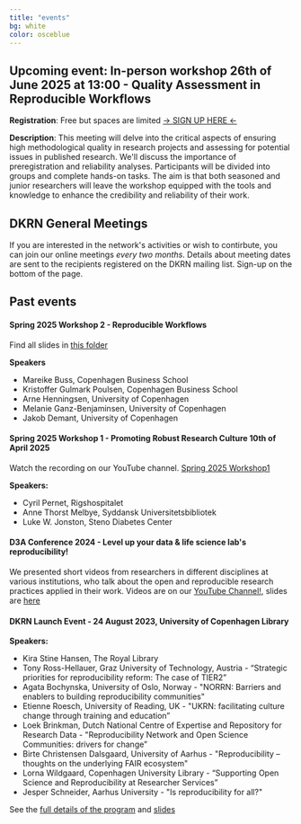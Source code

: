 ```yaml
---
title: "events"
bg: white
color: osceblue
---
```


<a id="events"></a>

## Upcoming event: In-person workshop 26th of June 2025 at 13:00 - Quality Assessment in Reproducible Workflows

**Registration**: Free but spaces are limited [-> SIGN UP HERE <-](https://www.eventbrite.com/e/quality-assessment-in-reproducible-workflows-tickets-1268419188939?aff=oddtdtcreator)  

**Description**: This meeting will delve into the critical aspects of ensuring high methodological quality in research projects and assessing for potential issues in published research. 
We'll discuss the importance of preregistration and reliability analyses. Participants will be divided into groups and complete hands-on tasks. The aim is that both seasoned and junior researchers will leave the workshop equipped with the tools and knowledge to enhance the credibility and reliability of their work.


## **DKRN General Meetings**
If you are interested in the network's activities or wish to contirbute, you can join our online meetings *every two months*.
Details about meeting dates are sent to the recipients registered on the DKRN mailing list. Sign-up on the bottom of the page.  

## Past events  

#### **Spring 2025 Workshop 2 - Reproducible Workflows**  

Find all slides in [this folder](https://drive.google.com/drive/folders/1m6Y2qc7pm3LfIZWjI9uWe0xSMMfL9z8b?usp=drive_link)  

**Speakers**  
* Mareike Buss, Copenhagen Business School  
* Kristoffer Gulmark Poulsen, Copenhagen Business School  
* Arne Henningsen, University of Copenhagen   
* Melanie Ganz-Benjaminsen, University of Copenhagen  
* Jakob Demant, University of Copenhagen  

#### **Spring 2025 Workshop 1 - Promoting Robust Research Culture 10th of April 2025**  

Watch the recording on our YouTube channel. [Spring 2025 Workshop1](https://www.youtube.com/watch?v=RdAMlAcdzG8) 

**Speakers:**  
* Cyril Pernet, Rigshospitalet  
* Anne Thorst Melbye, Syddansk Universitetsbibliotek  
* Luke W. Jonston, Steno Diabetes Center  

#### **D3A Conference 2024 - Level up your data & life science lab's reproducibility!** 
    
We presented short videos from researchers in different disciplines at various institutions, who talk about the open and reproducible research practices applied in their work. Videos are on our [YouTube Channel!](https://www.youtube.com/playlist?list=PLJPfqQPI6i_AfAP4U6zMOSuM9X2GlsHyC), slides are [here](https://docs.google.com/presentation/d/11V9J7DyyX-34vzQ4j9y7zNqP369ccOtE0amRhIf2hIo/edit?usp=sharing)


#### **DKRN Launch Event - 24 August 2023, University of Copenhagen Library**

**Speakers:**
* Kira Stine Hansen, The Royal Library
* Tony Ross-Hellauer, Graz University of Technology, Austria - “Strategic priorities for reproducibility reform: The case of TIER2” 
* Agata Bochynska, University of Oslo, Norway - "NORRN: Barriers and enablers to building reproducibility communities"
* Etienne Roesch, University of Reading, UK - "UKRN: facilitating culture change through training and education”
* Loek Brinkman, Dutch National Centre of Expertise and Repository for Research Data - "Reproducibility Network and Open Science Communities: drivers for change” 
* Birte Christensen Dalsgaard, University of Aarhus - "Reproducibility – thoughts on the underlying FAIR ecosystem"
* Lorna Wildgaard, Copenhagen University Library - “Supporting Open Science and Reproducibility at Researcher Services” 
* Jesper Schneider, Aarhus University - "Is reproducibility for all?"

See the [full details of the program](https://docs.google.com/document/d/1HZQcdSwyiMkRzn0Q9N2O1XRyx9ujh8lSeVY6I0wr_pQ) and [slides](https://drive.google.com/drive/u/2/folders/1IR1ciksn2cvht94ueGELsPywGOdK3wbm)







